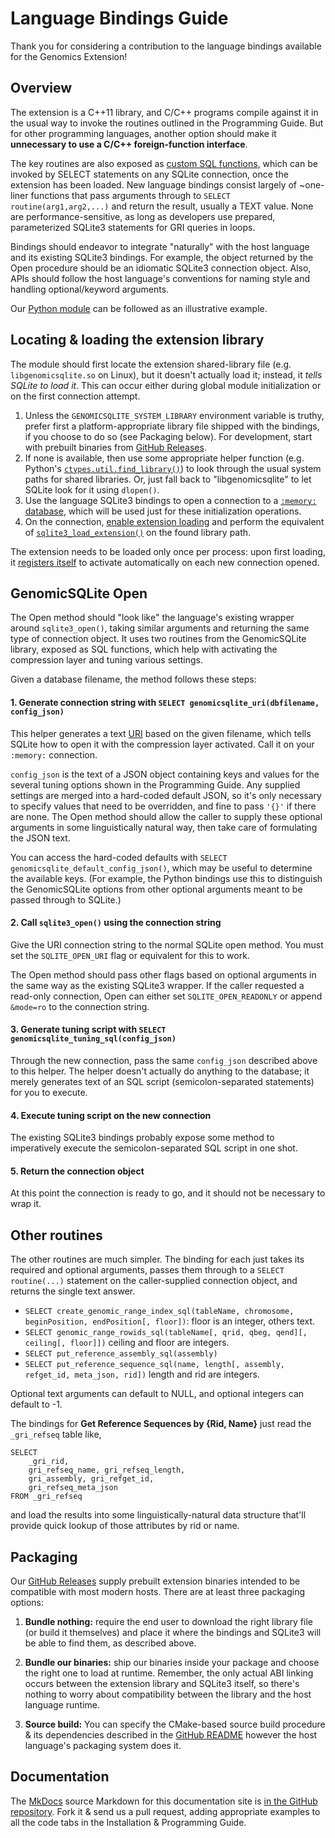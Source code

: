 # Language Bindings Guide

Thank you for considering a contribution to the language bindings available for the Genomics Extension!

## Overview

The extension is a C++11 library, and C/C++ programs compile against it in the usual way to invoke the routines outlined in the Programming Guide. But for other programming languages, another option should make it **unnecessary to use a C/C++ foreign-function interface**.

The key routines are also exposed as [custom SQL functions](https://www.sqlite.org/appfunc.html), which can be invoked by SELECT statements on any SQLite connection, once the extension has been loaded. New language bindings consist largely of ~one-liner functions that pass arguments through to `SELECT routine(arg1,arg2,...)` and return the result, usually a TEXT value. None are performance-sensitive, as long as developers use prepared, parameterized SQLite3 statements for GRI queries in loops.

Bindings should endeavor to integrate "naturally" with the host language and its existing SQLite3 bindings. For example, the object returned by the Open procedure should be an idiomatic SQLite3 connection object. Also, APIs should follow the host language's conventions for naming style and handling optional/keyword arguments.

 Our [Python module](https://github.com/mlin/GenomicSQLite/blob/main/bindings/python/genomicsqlite/__init__.py) can be followed as an illustrative example.

## Locating & loading the extension library

The module should first locate the extension shared-library file (e.g. `libgenomicsqlite.so` on Linux), but it doesn't actually load it; instead, it *tells SQLite to load it*. This can occur either during global module initialization or on the first connection attempt.

1. Unless the `GENOMICSQLITE_SYSTEM_LIBRARY` environment variable is truthy, prefer first a platform-appropriate library file shipped with the bindings, if you choose to do so (see Packaging below). For development, start with prebuilt binaries from [GitHub Releases](https://github.com/mlin/GenomicSQLite/releases).
2. If none is available, then use some appropriate helper function (e.g. Python's [`ctypes.util.find_library()`](https://docs.python.org/3/library/ctypes.html#finding-shared-libraries)) to look through the usual system paths for shared libraries. Or, just fall back to "libgenomicsqlite" to let SQLite look for it using `dlopen()`. 
3. Use the language SQLite3 bindings to open a connection to a [`:memory:` database](https://www.sqlite.org/inmemorydb.html), which will be used just for these initialization operations.
4. On the connection, [enable extension loading](https://www.sqlite.org/c3ref/enable_load_extension.html) and perform the equivalent of [`sqlite3_load_extension()`](https://www.sqlite.org/c3ref/load_extension.html) on the found library path.

The extension needs to be loaded only once per process: upon first loading, it [registers itself](https://www.sqlite.org/c3ref/auto_extension.html) to activate automatically on each new connection opened.

## GenomicSQLite Open

The Open method should "look like" the language's existing wrapper around `sqlite3_open()`, taking similar arguments and returning the same type of connection object. It uses two routines from the GenomicSQLite library, exposed as SQL functions, which help with activating the compression layer and tuning various settings.

Given a database filename, the method follows these steps:

#### 1. Generate connection string with `SELECT genomicsqlite_uri(dbfilename, config_json)`

This helper generates a text [URI](https://www.sqlite.org/uri.html) based on the given filename, which tells SQLite how to open it with the compression layer activated. Call it on your `:memory:` connection.

`config_json` is the text of a JSON object containing keys and values for the several tuning options shown in the Programming Guide. Any supplied settings are merged into a hard-coded default JSON, so it's only necessary to specify values that need to be overridden, and fine to pass `'{}'` if there are none. The Open method should allow the caller to supply these optional arguments in some linguistically natural way, then take care of formulating the JSON text.

You can access the hard-coded defaults with `SELECT genomicsqlite_default_config_json()`, which may be useful to determine the available keys. (For example, the Python bindings use this to distinguish the GenomicSQLite options from other optional arguments meant to be passed through to SQLite.) 

#### 2. Call `sqlite3_open()` using the connection string

Give the URI connection string to the normal SQLite open method. You must set the `SQLITE_OPEN_URI` flag or equivalent for this to work.

The Open method should pass other flags based on optional arguments in the same way as the existing SQLite3 wrapper. If the caller requested a read-only connection, Open can either set `SQLITE_OPEN_READONLY` or append `&mode=ro` to the connection string.

#### 3. Generate tuning script with `SELECT genomicsqlite_tuning_sql(config_json)`

Through the new connection, pass the same `config_json` described above to this helper. The helper doesn't actually do anything to the database; it merely generates text of an SQL script (semicolon-separated statements) for you to execute.

#### 4. Execute tuning script on the new connection

The existing SQLite3 bindings probably expose some method to imperatively execute the semicolon-separated SQL script in one shot.

#### 5. Return the connection object

At this point the connection is ready to go, and it should not be necessary to wrap it.

## Other routines

The other routines are much simpler. The binding for each just takes its required and optional arguments, passes them through to a `SELECT routine(...)` statement on the caller-supplied connection object, and returns the single text answer.

* `SELECT create_genomic_range_index_sql(tableName, chromosome, beginPosition, endPosition[, floor])`: floor is an integer, others text.
* `SELECT genomic_range_rowids_sql(tableName[, qrid, qbeg, qend][, ceiling[, floor]])` ceiling and floor are integers.
* `SELECT put_reference_assembly_sql(assembly)`
* `SELECT put_reference_sequence_sql(name, length[, assembly, refget_id, meta_json, rid])` length and rid are integers.

Optional text arguments can default to NULL, and optional integers can default to -1.

The bindings for **Get Reference Sequences by {Rid, Name}** just read the `_gri_refseq` table like,

```
SELECT 
    _gri_rid,
    gri_refseq_name, gri_refseq_length,
    gri_assembly, gri_refget_id,
    gri_refseq_meta_json
FROM _gri_refseq
```

and load the results into some linguistically-natural data structure that'll provide quick lookup of those attributes by rid or name.

## Packaging

Our [GitHub Releases](https://github.com/mlin/GenomicSQLite/releases) supply prebuilt extension binaries intended to be compatible with most modern hosts. There are at least three packaging options:

1. **Bundle nothing:** require the end user to download the right library file (or build it themselves) and place it where the bindings and SQLite3 will be able to find them, as described above.

2. **Bundle our binaries:** ship our binaries inside your package and choose the right one to load at runtime. Remember, the only actual ABI linking occurs between the extension library and SQLite3 itself, so there's nothing to worry about compatibility between the library and the host language runtime.

3. **Source build:** You can specify the CMake-based source build procedure & its dependencies described in the [GitHub README](https://github.com/mlin/GenomicSQLite) however the host language's packaging system does it. 

## Documentation

The [MkDocs](https://www.mkdocs.org/) source Markdown for this documentation site is [in the GitHub repository](https://github.com/mlin/GenomicSQLite/tree/main/docs). Fork it & send us a pull request, adding appropriate examples to all the code tabs in the Installation & Programming Guide.
